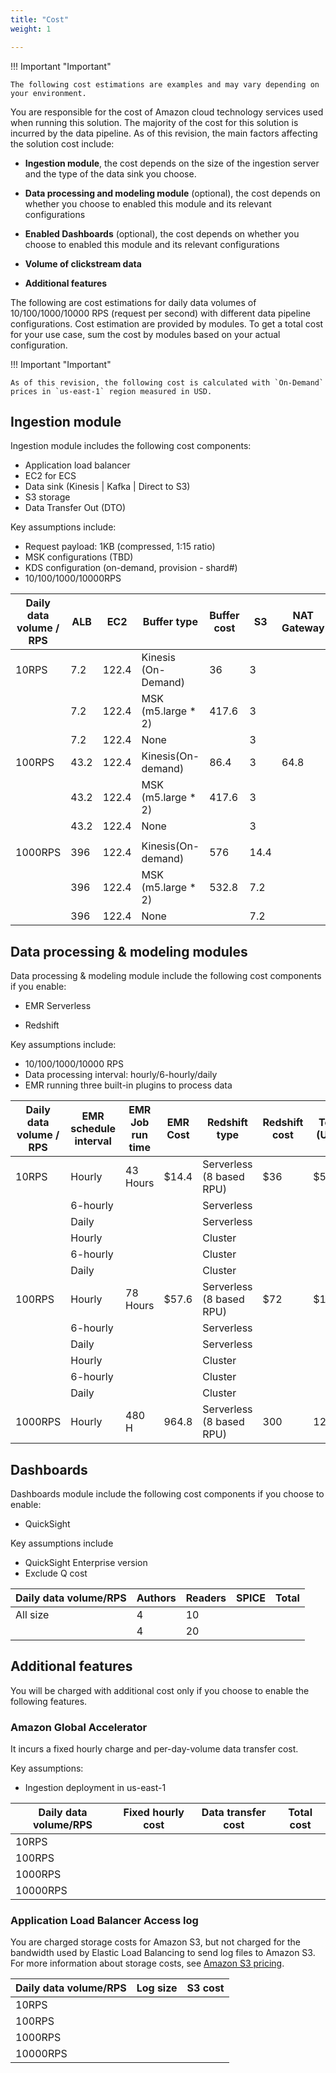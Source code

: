 ```yaml
---
title: "Cost"
weight: 1

---
```


!!! Important "Important"

    The following cost estimations are examples and may vary depending on your environment. 

You are responsible for the cost of Amazon cloud technology services used when running this solution. The majority of the cost for this solution is incurred by the data pipeline. As of this revision, the main factors affecting the solution cost include:

- **Ingestion module**, the cost depends on the size of the ingestion server and the type of the data sink you choose.

- **Data processing and modeling module** (optional), the cost depends on whether you choose to enabled this module and its relevant configurations

- **Enabled Dashboards** (optional), the cost depends on whether you choose to enabled this module and its relevant configurations

- **Volume of clickstream data** 

- **Additional features**

The following are cost estimations for daily data volumes of 10/100/1000/10000 RPS (request per second) with different data pipeline configurations. Cost estimation are provided by modules. To get a total cost for your use case, sum the cost by modules based on your actual configuration.

!!! Important "Important"

    As of this revision, the following cost is calculated with `On-Demand` prices in `us-east-1` region measured in USD.

## Ingestion module

Ingestion module includes the following cost components:

- Application load balancer
- EC2 for ECS
- Data sink (Kinesis | Kafka | Direct to S3)
- S3 storage
- Data Transfer Out (DTO)

Key assumptions include:
 
- Request payload: 1KB (compressed, 1:15 ratio)
- MSK configurations (TBD)
- KDS configuration (on-demand, provision - shard#)
- 10/100/1000/10000RPS

| Daily data volume / RPS | ALB | EC2 | Buffer type       | Buffer cost | S3  | NAT Gateway | CloudWatch | Total (USD) |
| ----------------------- | --- | --- | ----------------- | ----------- | --- | ----------- | ----- |----- |
| 10RPS             |   7.2  | 122.4    | Kinesis (On-Demand) |    36         |   3  |             |   14.4    |  183  |
|                         |   7.2  |  122.4   | MSK (m5.large * 2)   |       417.6      |   3  |             |    7.2   | 557.4   |
|                         | 7.2    |  122.4   | None              |             |  3   |             |    14.4   |  147   | 
|100RPS           |   43.2  |  122.4  |     Kinesis(On-demand)              |      86.4       |  3   |     64.8        |    14.4   | 269.4
|           |   43.2  |  122.4  |     MSK (m5.large * 2)              |      417.6       |  3   |             |    14.4   | 600.6
|           |   43.2  |  122.4  |     None              |             |  3   |             |    14.4   | 183
|                         |     |     |                   |             |     |             |       |
|1000RPS           |   396  |   122.4 |     Kinesis(On-demand)              |      576       |  14.4   |             |   14.4    | 1123.2
|           |  396   | 122.4   |     MSK (m5.large * 2)              |      532.8       |  7.2   |             |   14.4    |  1116
|           |  396   | 122.4   |     None              |            |  7.2   |             |   14.4    |  540

## Data processing & modeling modules

Data processing & modeling module include the following cost components if you enable:

- EMR Serverless

- Redshift

Key assumptions include:
 
- 10/100/1000/10000 RPS
- Data processing interval: hourly/6-hourly/daily
- EMR running three built-in plugins to process data 


| Daily data volume / RPS | EMR schedule interval | EMR Job run time | EMR Cost | Redshift type            | Redshift cost | Total (USD) |
| ----------------------- | --------------------- | ---------------- | -------- | ------------------------ | ------------- | ----- |
| 10RPS             | Hourly                |        43 Hours          |     $14.4     | Serverless (8 based RPU) |     $36          |   $50.4    |
|                         | 6-hourly              |                  |          | Serverless               |               |       |
|                         | Daily                 |                  |          | Serverless               |               |       |
|                         | Hourly                |                  |          | Cluster                  |               |       |
|                         | 6-hourly              |                  |          | Cluster                  |               |       |
|                         | Daily                 |                  |          | Cluster                  |               |       |
| 100RPS             | Hourly                |        78 Hours          |      $57.6   | Serverless (8 based RPU) |       $72        |  $129.6    |
|                         | 6-hourly              |                  |          | Serverless               |               |       |
|                         | Daily                 |                  |          | Serverless               |               |       |
|                         | Hourly                |                  |          | Cluster                  |               |       |
|                         | 6-hourly              |                  |          | Cluster                  |               |       |
|                         | Daily                 |                  |          | Cluster                  |               |       |
| 1000RPS             | Hourly                |        480 H          |      964.8   | Serverless (8 based RPU) |       300        |  1264.8    |

## Dashboards

Dashboards module include the following cost components if you choose to enable:

- QuickSight

Key assumptions include
 
- QuickSight Enterprise version 
- Exclude Q cost

| Daily data volume/RPS | Authors | Readers | SPICE | Total |
| --------------------- | ------- | ------- | ----- | ----- |
| All size              | 4       | 10      |       |       |
|                       | 4       | 20      |       |       |

## Additional features

You will be charged with additional cost only if you choose to enable the following features.

### Amazon Global Accelerator

It incurs a fixed hourly charge and per-day-volume data transfer cost.

Key assumptions:

- Ingestion deployment in us-east-1

| Daily data volume/RPS | Fixed hourly cost | Data transfer cost | Total cost |
| --------------------- | ----------------- | ------------------ | ---------- |
| 10RPS           |                   |                    |            |
| 100RPS         |                   |                    |            |
| 1000RPS       |                   |                    |            |
| 10000RPS       |                   |                    |            |

### Application Load Balancer Access log

You are charged storage costs for Amazon S3, but not charged for the bandwidth used by Elastic Load Balancing to send log files to Amazon S3. For more information about storage costs, see [Amazon S3 pricing](https://aws.amazon.com/s3/pricing/).

| Daily data volume/RPS | Log size | S3 cost |
| --------------------- | -------- | ------- |
| 10RPS           |          |         |
| 100RPS         |          |         |
| 1000RPS       |          |         |
| 10000RPS       |          |         |

